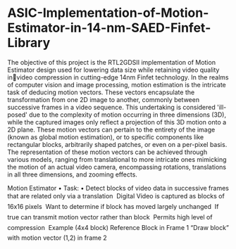 # ASIC-Implementation-of-Motion-Estimator-in-14-nm-SAED-Finfet-Library
The objective of this project is the RTL2GDSII implementation of Motion Estimator design used for lowering data size while retaining video quality invideo compression in cutting-edge 14nm Finfet technology. 
In the realms of computer vision and image processing, motion estimation is the intricate task of deducing motion vectors. These vectors encapsulate the transformation from one 2D image to another, commonly between successive frames in a video sequence. This undertaking is considered 'ill-posed' due to the complexity of motion occurring in three dimensions (3D), while the captured images only reflect a projection of this 3D motion onto a 2D plane. These motion vectors can pertain to the entirety of the image (known as global motion estimation), or to specific components like rectangular blocks, arbitrarily shaped patches, or even on a per-pixel basis. The representation of these motion vectors can be achieved through various models, ranging from translational to more intricate ones mimicking the motion of an actual video camera, encompassing rotations, translations in all three dimensions, and zooming effects.

Motion Estimator
• Task:
• Detect blocks of video data in successive frames that are
related only via a translation
 Digital Video is captured as blocks of 16x16 pixels
 Want to determine if block has moved largely unchanged
 If true can transmit motion vector rather than block
 Permits high level of compression
 Example (4x4 block)
Reference Block in
Frame 1
“Draw block” with
motion vector (1,2)
in frame 2
